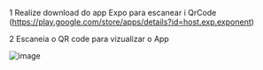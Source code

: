 1 Realize download do app Expo para escanear i QrCode (https://play.google.com/store/apps/details?id=host.exp.exponent)

2 Escaneia o QR code para vizualizar o App


![image](https://user-images.githubusercontent.com/50594387/222611950-2c2248be-cbb1-441c-8e10-d4c2de199baa.png)
